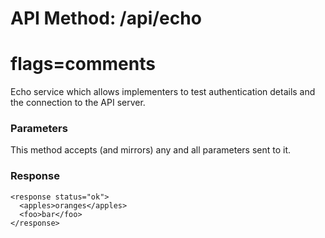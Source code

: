 # API Method: /api/echo
# flags=comments

Echo service which allows implementers to test authentication details and the connection to the API server.

### Parameters

This method accepts (and mirrors) any and all parameters sent to it.


### Response

    <response status="ok">
      <apples>oranges</apples>
      <foo>bar</foo>
    </response>
